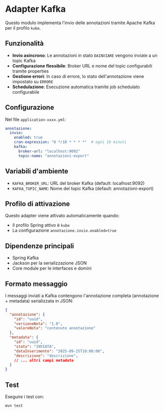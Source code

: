 # Adapter Kafka

Questo modulo implementa l'invio delle annotazioni tramite Apache Kafka per il profilo `kube`.

## Funzionalità

- **Invio asincrono**: Le annotazioni in stato `DAINVIARE` vengono inviate a un topic Kafka
- **Configurazione flessibile**: Broker URL e nome del topic configurabili tramite properties
- **Gestione errori**: In caso di errore, lo stato dell'annotazione viene impostato su `ERRORE`
- **Schedulazione**: Esecuzione automatica tramite job schedulato configurabile

## Configurazione

Nel file `application-xxxx.yml`:

```yaml
annotazione:
  invio:
    enabled: true
    cron-expression: "0 */10 * * * *"  # ogni 10 minuti
    kafka:
      broker-url: "localhost:9092"
      topic-name: "annotazioni-export"
```

## Variabili d'ambiente

- `KAFKA_BROKER_URL`: URL del broker Kafka (default: localhost:9092)
- `KAFKA_TOPIC_NAME`: Nome del topic Kafka (default: annotazioni-export)

## Profilo di attivazione

Questo adapter viene attivato automaticamente quando:
- Il profilo Spring attivo è `kube`
- La configurazione `annotazione.invio.enabled=true`

## Dipendenze principali

- Spring Kafka
- Jackson per la serializzazione JSON
- Core module per le interfaces e domini

## Formato messaggio

I messaggi inviati a Kafka contengono l'annotazione completa (annotazione + metadata) serializzata in JSON:

```json
{
  "annotazione": {
    "id": "uuid",
    "versioneNota": "1.0",
    "valoreNota": "contenuto annotazione"
  },
  "metadata": {
    "id": "uuid",
    "stato": "INVIATA",
    "dataInserimento": "2025-09-25T10:00:00",
    "descrizione": "descrizione",
    // ... altri campi metadata
  }
}
```

## Test

Eseguire i test con:
```bash
mvn test
```
